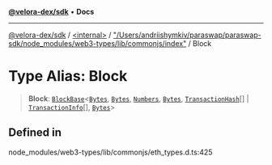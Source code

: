 [**@velora-dex/sdk**](../../../../README.md) • **Docs**

***

[@velora-dex/sdk](../../../../globals.md) / [\<internal\>](../../../README.md) / ["/Users/andriishymkiv/paraswap/paraswap-sdk/node\_modules/web3-types/lib/commonjs/index"](../README.md) / Block

# Type Alias: Block

> **Block**: [`BlockBase`](../interfaces/BlockBase.md)\<[`Bytes`](../../../type-aliases/Bytes.md), [`Bytes`](../../../type-aliases/Bytes.md), [`Numbers`](../../../type-aliases/Numbers.md), [`Bytes`](../../../type-aliases/Bytes.md), [`TransactionHash`](TransactionHash.md)[] \| [`TransactionInfo`](../interfaces/TransactionInfo.md)[], [`Bytes`](../../../type-aliases/Bytes.md)\>

## Defined in

node\_modules/web3-types/lib/commonjs/eth\_types.d.ts:425
